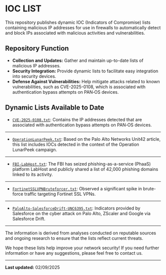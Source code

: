 # IOC LIST

This repository publishes dynamic IOC (Indicators of Compromise) lists containing malicious IP addresses for use in firewalls to automatically detect and block IPs associated with malicious activities and vulnerabilities.

## Repository Function

- **Collection and Updates:** Gather and maintain up-to-date lists of malicious IP addresses.
- **Security Integration:** Provide dynamic lists to facilitate easy integration into security devices.
- **Defense Against Vulnerabilities:** Help mitigate attacks related to known vulnerabilities, such as CVE-2025-0108, which is associated with authentication bypass attempts on PAN‑OS devices.

## Dynamic Lists Available to Date

- [`CVE-2025-0108.txt`](https://github.com/alex-milla/IOCs/blob/main/CVE-2025-0108.txt): Contains the IP addresses detected that are associated with authentication bypass attempts on PAN‑OS devices.
---
- [`OperationLunarPeek.txt`](https://github.com/alex-milla/IOCs/blob/main/OperationLunarPeek.txt): Based on the Palo Alto Networks Unit42 article, this list includes IOCs detected in the context of the Operation LunarPeek campaign.
---
- [`FBI-LabHost.txt`](https://github.com/alex-milla/IOCs/blob/main/FBI-LabHost.txt): The FBI has seized phishing-as-a-service (PhaaS) platform LabHost and publicly shared a list of 42,000 phishing domains linked to its activity.
---
- [`FortinetSSLVPNBruteforcer.txt`](https://github.com/alex-milla/IOCs/blob/main/FortinetSSLVPNBruteforcer.txt): Observed a significant spike in brute-force traffic targeting Fortinet SSL VPNs.
---
- [`PaloAlto-SalesforceDrift-UNC6395.txt`](https://github.com/alex-milla/IOCs/blob/main/PaloAlto-SalesforceDrift-UNC6395.txt): Indicators provided by Salesforce on the cyber attack on Palo Alto, ZScaler and Google via Salesforce Drift.
---

The information is derived from analyses conducted on reputable sources and ongoing research to ensure that the lists reflect current threats.

We hope these lists help improve your network security! If you need further information or have any suggestions, please feel free to contact us.

---


**Last updated:** 02/09/2025
